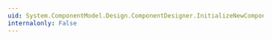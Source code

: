 ```yaml
---
uid: System.ComponentModel.Design.ComponentDesigner.InitializeNewComponent(System.Collections.IDictionary)
internalonly: False
---
```

